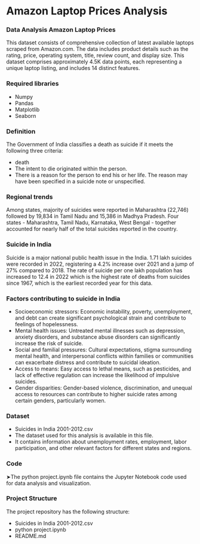 # Amazon Laptop Prices Analysis
### Data Analysis Amazon Laptop Prices
This dataset consists of comprehensive collection of latest available laptops scraped from Amazon.com. The data includes product details such as the rating, price, operating system, title, review count, and display size. This dataset comprises approximately 4.5K data points, each representing a unique laptop listing, and includes 14 distinct features.
### Required libraries
- Numpy
- Pandas
- Matplotlib
- Seaborn
### Definition
The Government of India classifies a death as suicide if it meets the following three criteria:
   - death
   - The intent to die originated within the person.
   - There is a reason for the person to end his or her life. The reason may have been specified in a suicide 
        note or unspecified.
### Regional trends
Among states, majority of suicides were reported in Maharashtra (22,746) followed by 19,834 in Tamil Nadu and 15,386 in Madhya Pradesh. Four states - Maharashtra, Tamil Nadu, Karnataka, West Bengal - together accounted for nearly half of the total suicides reported in the country.
### Suicide in India
Suicide is a major national public health issue in the India. 1.71 lakh suicides were recorded in 2022, registering a 4.2% increase over 2021 and a jump of 27% compared to 2018. The rate of suicide per one lakh population has increased to 12.4 in 2022 which is the highest rate of deaths from suicides since 1967, which is the earliest recorded year for this data.
### Factors contributing to suicide in India 
- Socioeconomic stressors: Economic instability, poverty, unemployment, and debt can create significant psychological strain and contribute to feelings of hopelessness.
- Mental health issues: Untreated mental illnesses such as depression, anxiety disorders, and substance abuse disorders can significantly increase the risk of suicide.
- Social and familial pressures: Cultural expectations, stigma surrounding mental health, and interpersonal conflicts within families or communities can exacerbate distress and contribute to suicidal ideation.
- Access to means: Easy access to lethal means, such as pesticides, and lack of effective regulation can increase the likelihood of impulsive suicides.
- Gender disparities: Gender-based violence, discrimination, and unequal access to resources can contribute to higher suicide rates among certain genders, particularly women.

### Dataset
- Suicides in India 2001-2012.csv
- The dataset used for this analysis is available in this file. 
- It contains information about unemployment rates, employment, labor participation, and other relevant 
     factors for different states and regions.
### Code
➤The python project.ipynb file contains the Jupyter Notebook code used for data analysis and visualization.
### Project Structure
The project repository has the following structure:
- Suicides in India 2001-2012.csv
- python project.ipynb
- README.md

